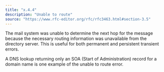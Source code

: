 ```yaml
---
title: "x.4.4"
description: "Unable to route"
source: "https://www.rfc-editor.org/rfc/rfc3463.html#section-3.5"
---
```


The mail system was unable to determine the next hop for the message because the necessary routing information was unavailable from the directory server.
This is useful for both permanent and persistent transient errors.

A DNS lookup returning only an SOA (Start of Administration) record for a domain name is one example of the unable to route error.
